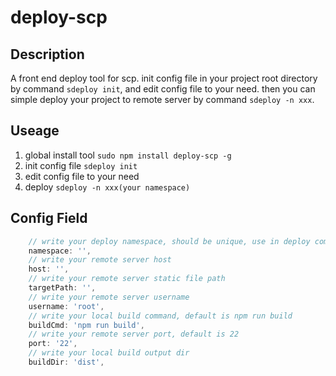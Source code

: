 # deploy-scp

## Description

A front end deploy tool for scp. init config file in your project root directory by command `sdeploy init`, and edit config file to your need. then you can simple deploy your project to remote server by command `sdeploy -n xxx`.

## Useage

1. global install tool `sudo npm install deploy-scp -g`
2. init config file `sdeploy init`
3. edit config file to your need
4. deploy `sdeploy -n xxx(your namespace)`

## Config Field

```js
    // write your deploy namespace, should be unique, use in deploy command to select which server to deploy
    namespace: '',
    // write your remote server host
    host: '',
    // write your remote server static file path
    targetPath: '',
    // write your remote server username
    username: 'root',
    // write your local build command, default is npm run build
    buildCmd: 'npm run build',
    // write your remote server port, default is 22
    port: '22',
    // write your local build output dir
    buildDir: 'dist',
```
